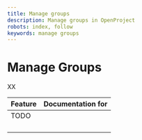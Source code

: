 ```yaml
---
title: Manage groups
description: Manage groups in OpenProject
robots: index, follow
keywords: manage groups
---
```


# Manage Groups

XX

| Feature                                                      | Documentation for |
| ------------------------------------------------------------ | ----------------- |
| TODO |                   |
|                                                              |                   |
|                                                              |                   |
|                                                              |                   |
|                                                              |                   |

